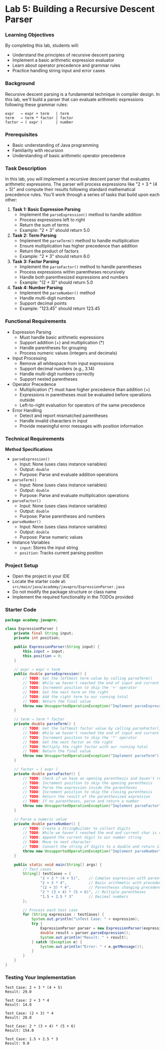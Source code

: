 # Lab 5: Building a Recursive Descent Parser

### Learning Objectives

By completing this lab, students will:

- Understand the principles of recursive descent parsing
- Implement a basic arithmetic expression evaluator
- Learn about operator precedence and grammar rules
- Practice handling string input and error cases

### Background

Recursive descent parsing is a fundamental technique in compiler design. In this lab, we'll build a parser that can
evaluate arithmetic expressions following these grammar rules:

```text
expr   → expr + term   | term
term   → term * factor | factor
factor → ( expr )      | number
```

### Prerequisites

- Basic understanding of Java programming
- Familiarity with recursion
- Understanding of basic arithmetic operator precedence

### Task Description

In this lab, you will implement a recursive descent parser that evaluates arithmetic expressions. The parser will
process expressions like "2 + 3 * (4 + 5)" and compute their results following standard mathematical precedence rules.
You'll work through a series of tasks that build upon each other:

1. **Task 1: Basic Expression Parsing**
   - Implement the `parseExpression()` method to handle addition
   - Process expressions left to right
   - Return the sum of terms
   - Example: "2 + 3" should return 5.0
2. **Task 2: Term Parsing**
   - Implement the `parseTerm()` method to handle multiplication
   - Ensure multiplication has higher precedence than addition
   - Return the product of factors
   - Example: "2 * 3" should return 6.0
3. **Task 3: Factor Parsing**
   - Implement the `parseFactor()` method to handle parentheses
   - Process expressions within parentheses recursively
   - Handle both parenthesized expressions and numbers
   - Example: "(2 + 3)" should return 5.0
4. **Task 4: Number Parsing**
   - Implement the `parseNumber()` method
   - Handle multi-digit numbers
   - Support decimal points
   - Example: "123.45" should return 123.45

### Functional Requirements

- Expression Parsing
    - Must handle basic arithmetic expressions
    - Support addition (+) and multiplication (*)
    - Handle parentheses for grouping
    - Process numeric values (integers and decimals)
- Input Processing
    - Remove all whitespace from input expressions
    - Support decimal numbers (e.g., 3.14)
    - Handle multi-digit numbers correctly
    - Support nested parentheses
- Operator Precedence
    - Multiplication (*) must have higher precedence than addition (+)
    - Expressions in parentheses must be evaluated before operations outside
    - Left-to-right evaluation for operators of the same precedence
- Error Handling
    - Detect and report mismatched parentheses
    - Handle invalid characters in input
    - Provide meaningful error messages with position information

### Technical Requirements

**Method Specifications**

- `parseExpression()`
    - Input: None (uses class instance variables)
    - Output: `double`
    - Purpose: Parse and evaluate addition operations
- `parseTerm()`
    - Input: None (uses class instance variables)
    - Output: `double`
    - Purpose: Parse and evaluate multiplication operations
- `parseFactor()`
    - Input: None (uses class instance variables)
    - Output: `double`
    - Purpose: Parse parentheses and numbers
- `parseNumber()`
    - Input: None (uses class instance variables)
    - Output: `double`
    - Purpose: Parse numeric values
- Instance Variables
    - `input`: Stores the input string
    - `position`: Tracks current parsing position

### Project Setup

- Open the project in your IDE
- Locate the starter code at: `src/main/java/academy/javapro/ExpressionParser.java`
- Do not modify the package structure or class name
- Implement the required functionality in the TODOs provided

### Starter Code

```java
package academy.javapro;

class ExpressionParser {
    private final String input;
    private int position;

    public ExpressionParser(String input) {
        this.input = input;
        this.position = 0;
    }

    // expr → expr + term
    public double parseExpression() {
        // TODO: Get the leftmost term value by calling parseTerm()
        // TODO: While we haven't reached the end of input and current char is '+'
        // TODO: Increment position to skip the '+' operator
        // TODO: Get the next term on the right
        // TODO: Add the right term to our running total
        // TODO: Return the final value
        throw new UnsupportedOperationException("Implement parseExpression");
    }

    // term → term * factor
    private double parseTerm() {
        // TODO: Get the leftmost factor value by calling parseFactor()
        // TODO: While we haven't reached the end of input and current char is '*'
        // TODO: Increment position to skip the '*' operator
        // TODO: Get the next factor on the right
        // TODO: Multiply the right factor with our running total
        // TODO: Return the final value
        throw new UnsupportedOperationException("Implement parseTerm");
    }

    // factor → ( expr )
    private double parseFactor() {
        // TODO: Check if we have an opening parenthesis and haven't reached end of input
        // TODO: Increment position to skip the opening parenthesis
        // TODO: Parse the expression inside the parentheses
        // TODO: Increment position to skip the closing parenthesis
        // TODO: Return the result of the parenthesized expression
        // TODO: If no parentheses, parse and return a number
        throw new UnsupportedOperationException("Implement parseFactor");
    }

    // Parse a numeric value
    private double parseNumber() {
        // TODO: Create a StringBuilder to collect digits
        // TODO: While we haven't reached the end and current char is digit or decimal point
        // TODO: Append the current digit to our number string
        // TODO: Move to next character
        // TODO: Convert the string of digits to a double and return it
        throw new UnsupportedOperationException("Implement parseNumber");
    }

    public static void main(String[] args) {
        // Test cases
        String[] testCases = {
                "2 + 3 * (4 + 5)",    // Complex expression with parentheses
                "2 + 3 * 4",          // Basic arithmetic with precedence
                "(2 + 3) * 4",        // Parentheses changing precedence
                "2 * (3 + 4) * (5 + 6)", // Multiple parentheses
                "1.5 + 2.5 * 3"       // Decimal numbers
        };

        // Process each test case
        for (String expression : testCases) {
            System.out.println("\nTest Case: " + expression);
            try {
                ExpressionParser parser = new ExpressionParser(expression.replaceAll("\\s+", "")); // Remove spaces
                double result = parser.parseExpression();
                System.out.println("Result: " + result);
            } catch (Exception e) {
                System.out.println("Error: " + e.getMessage());
            }
        }
    }
}
```

### Testing Your Implementation

```text
Test Case: 2 + 3 * (4 + 5)
Result: 29.0

Test Case: 2 + 3 * 4
Result: 14.0

Test Case: (2 + 3) * 4
Result: 20.0

Test Case: 2 * (3 + 4) * (5 + 6)
Result: 154.0

Test Case: 1.5 + 2.5 * 3
Result: 9.0
```